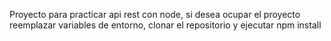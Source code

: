 Proyecto para practicar api rest con node, si desea ocupar el proyecto reemplazar variables de entorno, clonar el repositorio y ejecutar npm install
